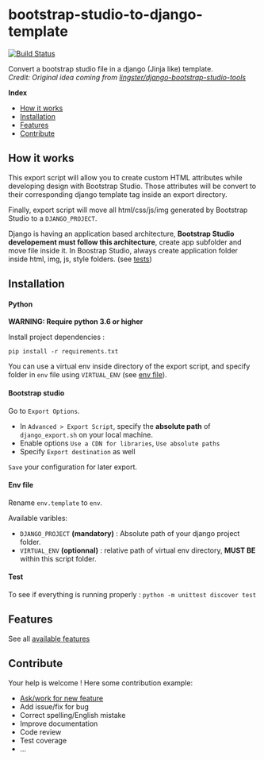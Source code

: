 # bootstrap-studio-to-django-template
[![Build Status](https://travis-ci.org/AbcSxyZ/bootstrap-studio-to-django-template.svg?branch=master)](https://travis-ci.org/AbcSxyZ/bootstrap-studio-to-django-template)

Convert a bootstrap studio file in a django (Jinja like) template.  
*Credit: Original idea coming from [lingster/django-bootstrap-studio-tools](https://github.com/lingster/django-bootstrap-studio-tools)*


**Index**
- [How it works](#how-it-works)
- [Installation](#installation)
- [Features](#features)
- [Contribute](#contribute)

## How it works

This export script will allow you to create custom HTML attributes while developing design with Bootstrap Studio. Those attributes will be convert to their corresponding django template tag inside an export directory.

Finally, export script will move all html/css/js/img generated by Bootstrap Studio to a `DJANGO_PROJECT`.

Django is having an application based architecture, **Bootstrap Studio developement must follow this architecture**, create app subfolder and move file inside it. In Boostrap Studio, always create application folder inside html, img, js, style folders. (see [tests](test/tree_script/mixed/multiple_assets_type))


## Installation

#### Python 
**WARNING: Require python 3.6 or higher**

Install project dependencies :
```
pip install -r requirements.txt
```
You can use a virtual env inside directory of the export script, and specify folder in `env` file using `VIRTUAL_ENV` (see [env file](#env-file)).

#### Bootstrap studio

Go to `Export Options`.
- In `Advanced > Export Script`, specify the **absolute path** of `django_export.sh` on your local machine.
- Enable options `Use a CDN for libraries`, `Use absolute paths`
- Specify `Export destination` as well

`Save` your configuration for later export.

#### Env file
Rename `env.template` to `env`.  

Available varibles:
- `DJANGO_PROJECT` **(mandatory)** : Absolute path of your django project folder.
- `VIRTUAL_ENV` **(optionnal)** : relative path of virtual env directory, **MUST BE** within this script folder.

#### Test
To see if everything is running properly : `python -m unittest discover test`

## Features

See all [available features](features.md)

## Contribute
Your help is welcome ! Here some contribution example:
- [Ask/work for new feature](community_asked_features.md)
- Add issue/fix for bug
- Correct spelling/English mistake
- Improve documentation
- Code review
- Test coverage
- ...
